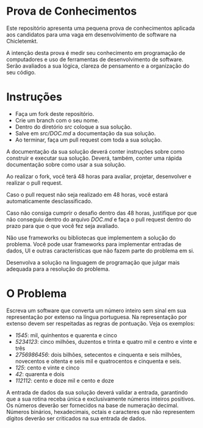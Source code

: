 # Prova de Conhecimentos

Este repositório apresenta uma pequena prova de conhecimentos aplicada aos candidatos para uma vaga em desenvolvimento de software na Chicletemkt.

A intenção desta prova é medir seu conhecimento em programação de computadores e uso de ferramentas de desenvolvimento de software. Serão avaliados a sua lógica, clareza de pensamento e a organização do seu código.

# Instruções

- Faça um fork deste repositório.
- Crie um branch com o seu nome. 
- Dentro do diretório _src_ coloque a sua solução.
- Salve em _src/DOC.md_ a documentação da sua solução.
- Ao terminar, faça um pull request com toda a sua solução.

A documentação da sua solução deverá conter instruções sobre como construir e executar sua solução. Deverá, também, conter uma rápida documentação sobre como usar a sua solução.

Ao realizar o fork, você terá 48 horas para avaliar, projetar, desenvolver e realizar o pull request.

Caso o pull request não seja realizado em 48 horas, você estará automaticamente desclassificado. 

Caso não consiga cumprir o desafio dentro das 48 horas, justifique por que não conseguiu dentro do arquivo _DOC.md_ e faça o pull request dentro do prazo para que o que você fez seja avaliado.

Não use frameworks ou bibliotecas que implementem a solução do problema. Você pode usar frameworks para implementar entradas de dados, UI e outras características que não fazem parte do problema em si.

Desenvolva a solução na linguagem de programação que julgar mais adequada para a resolução do problema. 

# O Problema

Escreva um software que converta um número inteiro sem sinal em sua representação por extenso na língua portuguesa. Na representação por extenso devem ser respeitadas as regras de pontuação. Veja os exemplos:

- _1545_: mil, quinhentos e quarenta e cinco
- _5234123_: cinco milhões, duzentos e trinta e quatro mil e centro e vinte e três
- _2756986456_: dois bilhões, setecentos e cinquenta e seis milhões, novecentos e oitenta e seis mil e quatrocentos e cinquenta e seis.
- _125_: cento e vinte e cinco
- _42_: quarenta e dois
- _112112_: cento e doze mil e cento e doze

A entrada de dados da sua solução deverá validar a entrada, garantindo que a sua rotina receba única e exclusivamente números inteiros positivos. Os números deverão ser fornecidos na base de numeração decimal. Números binários, hexadecimais, octais e caracteres que não representem dígitos deverão ser criticados na sua entrada de dados.